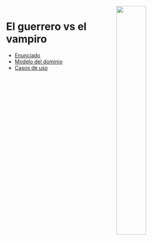 <img src="/imagenes/charcoal-drawing.png" width="40%" align="right"/>

# El guerrero vs el vampiro

- [Enunciado](enunciado.md)
- [Modelo del dominio](mdd.md)
- [Casos de uso](cdu.md)

